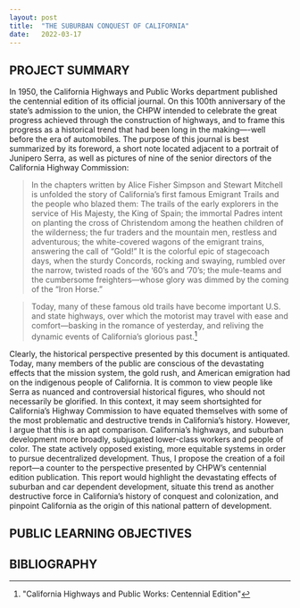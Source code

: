 ```yaml
---
layout: post
title:  "THE SUBURBAN CONQUEST OF CALIFORNIA"
date:   2022-03-17
---
```


## PROJECT SUMMARY
In 1950, the California Highways and Public Works department published the centennial edition of its official journal. On this 100th anniversary of the state’s admission to the union, the CHPW intended to celebrate the great progress achieved through the construction of highways, and to frame this progress as a historical trend that had been long in the making—-well before the era of automobiles. The purpose of this journal is best summarized by its foreword, a short note located adjacent to a portrait of Junipero Serra, as well as pictures of nine of the senior directors of the California Highway Commission: 

> In the chapters written by Alice Fisher Simpson and Stewart Mitchell is unfolded the story of California’s first famous Emigrant Trails and the people who blazed them: The trails of the early explorers in the service of His Majesty, the King of Spain; the immortal Padres intent on planting the cross of Christendom among the heathen children of the wilderness; the fur traders and the mountain men, restless and adventurous; the white-covered wagons of the emigrant trains, answering the call of “Gold!” It is the colorful epic of stagecoach days, when the sturdy Concords, rocking and swaying, rumbled over the narrow, twisted roads of the ‘60’s and ’70’s; the mule-teams and the cumbersome freighters—whose glory was dimmed by the coming of the “Iron Horse.”

> Today, many of these famous old trails have become important U.S. and state highways, over which the motorist may travel with ease and comfort—basking in the romance of yesterday, and reliving the dynamic events of California’s glorious past.[^1] 

Clearly, the historical perspective presented by this document is antiquated. Today, many members of the public are conscious of the devastating effects that the mission system, the gold rush, and American emigration had on the indigenous people of California. It is common to view people like Serra as nuanced and controversial historical figures, who should not necessarily be glorified. In this context, it may seem shortsighted for California’s Highway Commission to have equated themselves with some of the most problematic and destructive trends in California’s history. However, I argue that this is an apt comparison. California’s highways, and suburban development more broadly, subjugated lower-class workers and people of color. The state actively opposed existing, more equitable systems in order to pursue decentralized development.  Thus, I propose the creation of a foil report—a counter to the perspective presented by CHPW’s centennial edition publication. This report would highlight the devastating effects of suburban and car dependent development, situate this trend as another destructive force in California’s history of conquest and colonization, and pinpoint California as the origin of this national pattern of development.

## PUBLIC LEARNING OBJECTIVES

## BIBLIOGRAPHY
[^1]: "California Highways and Public Works: Centennial Edition"